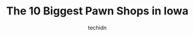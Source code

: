 ---
layout: ampstory
image: https://i0.wp.com/paketmu.com/wp-content/uploads/2023/06/quik-pawn-0-in-iowa-1686370048.png?resize=640,853
author: techidn
featured: false
description: Explore the diverse Pawn Shop scene in Iowa, home to an incredible selection of 10 establishments catering to every taste. Whether youre in search of iconic favorites or undiscovered treasu
title: The 10 Biggest Pawn Shops in Iowa
cover:
   title: The 10 Biggest Pawn Shops in Iowa
   subtitle: RICKPATE
   background: https://paketmu.com/wp-content/uploads/2023/06/quik-pawn-0-in-iowa-1686370048.png

pages: 
 - layout: thirds
   top: <h1>#1 Money & More</h1>
   bottom: "<p>Johnathan was very knowledgeable, courteous and polite. I have shopped here a lot and the store prices are affordable and havegreat sales. I would highly recommend this l</p>"
   background: https://paketmu.com/wp-content/uploads/2023/06/quik-pawn-1-in-iowa-1686370052.jpeg
   backgroundblur: true
 - layout: thirds
   top: <h1>#2 EZPAWN</h1>
   bottom: "<p>Today my son was thrown out of this store for having a legal canceled firearm. He was in the middle of a loan transaction. When another employee stopped the transaction, </p>"
   background: https://paketmu.com/wp-content/uploads/2023/06/quik-pawn-2-in-iowa-1686370052.jpeg
   cta:
      link: https://paketmu.com/the-10-biggest-pawn-shops-in-iowa/
      text: The 10 Biggest Pawn Shops in Iowa
 - layout: thirds
   top: <h1>#3 EZPAWN</h1>
   bottom: "<p>Amazing people! They treat you with the upmost respect and offer very fair deals on a wide variety of items. I highly recommend this store in particular for all of your n</p>"
   background: https://paketmu.com/wp-content/uploads/2023/06/quik-pawn-3-in-iowa-1686370053.jpeg
   cta:
      link: https://paketmu.com/the-10-biggest-pawn-shops-in-iowa/
      text: The 10 Biggest Pawn Shops in Iowa
 - layout: thirds
   top: <h1>#4 EZPAWN</h1>
   bottom: "<p>303 - 1/2, 303 Lincoln Way, Ames, IA 50010, United States</p>"
   background: https://images.unsplash.com/photo-1608501821300-4f99e58bba77?ixlib=rb-4.0.3&ixid=MnwxMjA3fDB8MHxwaG90by1wYWdlfHx8fGVufDB8fHx8&auto=format&fit=crop&w=640&h=853&q=80
   cta:
      link: https://paketmu.com/the-10-biggest-pawn-shops-in-iowa/
      text: The 10 Biggest Pawn Shops in Iowa
 - layout: thirds
   top: <h1>#5 EZPAWN</h1>
   bottom: "<p>3820 E 14th St, Des Moines, IA 50313, United States</p>"
   background: https://images.unsplash.com/photo-1608411404720-c8f0417bcdba?ixlib=rb-4.0.3&ixid=MnwxMjA3fDB8MHxwaG90by1wYWdlfHx8fGVufDB8fHx8&auto=format&fit=crop&w=640&h=853&q=80
   cta:
      link: https://paketmu.com/the-10-biggest-pawn-shops-in-iowa/
      text: The 10 Biggest Pawn Shops in Iowa
 - layout: thirds
   top: <h1>#6 Solar Loan and Sales</h1>
   bottom: "<p>3311 Ingersoll Ave, Des Moines, IA 50312, United States</p>"
   background: https://images.unsplash.com/photo-1462556791646-c201b8241a94?ixlib=rb-4.0.3&ixid=MnwxMjA3fDB8MHxwaG90by1wYWdlfHx8fGVufDB8fHx8&auto=format&fit=crop&w=640&h=853&q=80
   cta:
      link: https://paketmu.com/the-10-biggest-pawn-shops-in-iowa/
      text: The 10 Biggest Pawn Shops in Iowa
 - layout: thirds
   top: <h1>#7 A Quality Pawn & Jewelry</h1>
   bottom: "<p>1135 Army Post Rd, Des Moines, IA 50315, United States</p>"
   background: https://images.unsplash.com/photo-1618005182384-a83a8bd57fbe?ixlib=rb-4.0.3&ixid=MnwxMjA3fDB8MHxwaG90by1wYWdlfHx8fGVufDB8fHx8&auto=format&fit=crop&w=640&h=853&q=80
   cta:
      link: https://paketmu.com/the-10-biggest-pawn-shops-in-iowa/
      text: The 10 Biggest Pawn Shops in Iowa
 - layout: thirds
   middle: Continue reading...
   background: https://images.unsplash.com/photo-1484589065579-248aad0d8b13?ixlib=rb-4.0.3&ixid=MnwxMjA3fDB8MHxwaG90by1wYWdlfHx8fGVufDB8fHx8&auto=format&fit=crop&w=640&h=853&q=80
   cta:
      link: https://paketmu.com/the-10-biggest-pawn-shops-in-iowa/
      text: The 10 Biggest Pawn Shops in Iowa
      
---